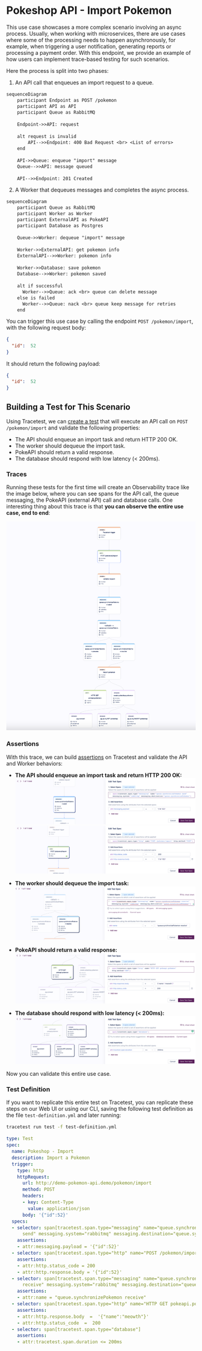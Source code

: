 # Pokeshop API - Import Pokemon

This use case showcases a more complex scenario involving an async process. Usually, when working with microservices, there are use cases where some of the processing needs to happen asynchronously, for example, when triggering a user notification, generating reports or processing a payment order. With this endpoint, we provide an example of how users can implement trace-based testing for such scenarios.

Here the process is split into two phases: 
1. An API call that enqueues an import request to a queue.
```mermaid
sequenceDiagram
    participant Endpoint as POST /pokemon
    participant API as API
    participant Queue as RabbitMQ
    
    Endpoint->>API: request

    alt request is invalid
        API-->>Endpoint: 400 Bad Request <br> <List of errors>
    end

    API->>Queue: enqueue "import" message
    Queue-->>API: message queued

    API-->>Endpoint: 201 Created
```

2. A Worker that dequeues messages and completes the async process.
```mermaid
sequenceDiagram
    participant Queue as RabbitMQ
    participant Worker as Worker
    participant ExternalAPI as PokeAPI
    participant Database as Postgres
    
    Queue->>Worker: dequeue "import" message

    Worker->>ExternalAPI: get pokemon info
    ExternalAPI-->>Worker: pokemon info

    Worker->>Database: save pokemon
    Database-->>Worker: pokemon saved
  
    alt if successful
      Worker-->>Queue: ack <br> queue can delete message
    else is failed
      Worker-->>Queue: nack <br> queue keep message for retries
    end
```

You can trigger this use case by calling the endpoint `POST /pokemon/import`, with the following request body:
```json
{
  "id":  52
}
```

It should return the following payload:
```json
{
  "id":  52
}
```

## Building a Test for This Scenario

Using Tracetest, we can [create a test](../../../web-ui/creating-tests.md) that will execute an API call on `POST /pokemon/import` and validate the following properties:
- The API should enqueue an import task and return HTTP 200 OK.
- The worker should dequeue the import task.
- PokeAPI should return a valid response.
- The database should respond with low latency (< 200ms).

### Traces

Running these tests for the first time will create an Observability trace like the image below, where you can see spans for the API call, the queue messaging, the PokeAPI (external API) call and database calls. One interesting thing about this trace is that **you can observe the entire use case, end to end**:

![](../images/import-pokemon-trace.png)

### Assertions

With this trace, we can build [assertions](../../../concepts/assertions.md) on Tracetest and validate the API and Worker behaviors:

- **The API should enqueue an import task and return HTTP 200 OK:**
![](../images/import-pokemon-message-enqueue-test-spec.png)
![](../images/import-pokemon-api-test-spec.png)

- **The worker should dequeue the import task:**
![](../images/import-pokemon-message-dequeue-test-spec.png)

- **PokeAPI should return a valid response:**
![](../images/import-pokemon-pokeapi-call-test-spec.png)

- **The database should respond with low latency (< 200ms):**
![](../images/import-pokemon-db-latency-test-spec.png)

Now you can validate this entire use case.

### Test Definition

If you want to replicate this entire test on Tracetest, you can replicate these steps on our Web UI or using our CLI, saving the following test definition as the file `test-definition.yml` and later running:

```sh
tracetest run test -f test-definition.yml
```

```yaml
type: Test
spec:
  name: Pokeshop - Import
  description: Import a Pokemon
  trigger:
    type: http
    httpRequest:
      url: http://demo-pokemon-api.demo/pokemon/import
      method: POST
      headers:
      - key: Content-Type
        value: application/json
      body: '{"id":52}'
  specs:
  - selector: span[tracetest.span.type="messaging" name="queue.synchronizePokemon
      send" messaging.system="rabbitmq" messaging.destination="queue.synchronizePokemon"]
    assertions:
    - attr:messaging.payload = '{"id":52}'
  - selector: span[tracetest.span.type="http" name="POST /pokemon/import" http.method="POST"]
    assertions:
    - attr:http.status_code = 200
    - attr:http.response.body = '{"id":52}'
  - selector: span[tracetest.span.type="messaging" name="queue.synchronizePokemon
      receive" messaging.system="rabbitmq" messaging.destination="queue.synchronizePokemon"]
    assertions:
    - attr:name = "queue.synchronizePokemon receive"
  - selector: span[tracetest.span.type="http" name="HTTP GET pokeapi.pokemon" http.method="GET"]
    assertions:
    - attr:http.response.body  =  '{"name":"meowth"}'
    - attr:http.status_code  =  200
  - selector: span[tracetest.span.type="database"]
    assertions:
    - attr:tracetest.span.duration <= 200ms

```
